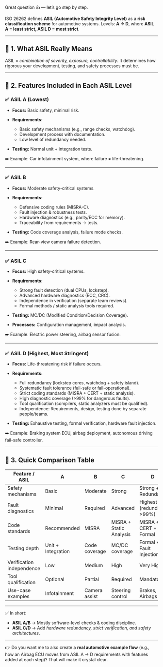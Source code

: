 Great question 👍 — let’s go step by step.

ISO 26262 defines **ASIL (Automotive Safety Integrity Level)** as a **risk classification scheme** for automotive systems.
Levels: **A → D**, where **ASIL A = least strict, ASIL D = most strict**.

---

## 🔹 1. What ASIL Really Means

ASIL = *combination of severity, exposure, controllability*.
It determines how rigorous your development, testing, and safety processes must be.

---

## 🔹 2. Features Included in Each ASIL Level

### ✅ **ASIL A (Lowest)**

* **Focus:** Basic safety, minimal risk.
* **Requirements:**

  * Basic safety mechanisms (e.g., range checks, watchdog).
  * Development process with documentation.
  * Low level of redundancy needed.
* **Testing:** Normal unit + integration tests.

➡️ Example: Car infotainment system, where failure ≠ life-threatening.

---

### ✅ **ASIL B**

* **Focus:** Moderate safety-critical systems.
* **Requirements:**

  * Defensive coding rules (MISRA-C).
  * Fault injection & robustness tests.
  * Hardware diagnostics (e.g., parity/ECC for memory).
  * Traceability from requirements → tests.
* **Testing:** Code coverage analysis, failure mode checks.

➡️ Example: Rear-view camera failure detection.

---

### ✅ **ASIL C**

* **Focus:** High safety-critical systems.
* **Requirements:**

  * Strong fault detection (dual CPUs, lockstep).
  * Advanced hardware diagnostics (ECC, CRC).
  * Independence in verification (separate team reviews).
  * Formal methods / static analysis tools required.
* **Testing:** MC/DC (Modified Condition/Decision Coverage).
* **Processes:** Configuration management, impact analysis.

➡️ Example: Electric power steering, airbag sensor fusion.

---

### ✅ **ASIL D (Highest, Most Stringent)**

* **Focus:** Life-threatening risk if failure occurs.
* **Requirements:**

  * Full redundancy (lockstep cores, watchdog + safety island).
  * Systematic fault tolerance (fail-safe or fail-operational).
  * Strict coding standards (MISRA + CERT + static analysis).
  * High diagnostic coverage (>99% for dangerous faults).
  * Tool qualification (compilers, static analyzers must be qualified).
  * Independence: Requirements, design, testing done by separate people/teams.
* **Testing:** Exhaustive testing, formal verification, hardware fault injection.

➡️ Example: Braking system ECU, airbag deployment, autonomous driving fail-safe controller.

---

## 🔹 3. Quick Comparison Table

| Feature / ASIL            | **A**              | **B**         | **C**                   | **D**                     |
| ------------------------- | ------------------ | ------------- | ----------------------- | ------------------------- |
| Safety mechanisms         | Basic              | Moderate      | Strong                  | Strong + Redundant        |
| Fault diagnostics         | Minimal            | Required      | Advanced                | Highest (redundant, >99%) |
| Code standards            | Recommended        | MISRA         | MISRA + Static Analysis | MISRA + CERT + Formal     |
| Testing depth             | Unit + Integration | Code coverage | MC/DC coverage          | Formal + Fault Injection  |
| Verification independence | Low                | Medium        | High                    | Very High                 |
| Tool qualification        | Optional           | Partial       | Required                | Mandatory                 |
| Use-case examples         | Infotainment       | Camera assist | Steering control        | Brakes, Airbags           |

---

✅ In short:

* **ASIL A/B** → Mostly software-level checks & coding discipline.
* **ASIL C/D** → Add *hardware redundancy, strict verification, and safety architectures*.

---

👉 Do you want me to also create a **real automotive example flow** (e.g., how an Airbag ECU moves from ASIL A → D requirements with features added at each step)? That will make it crystal clear.
